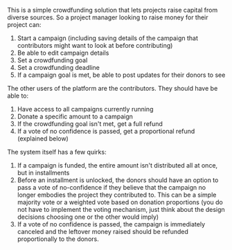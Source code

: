 This is a simple crowdfunding solution that lets projects raise capital from diverse sources. So a project manager looking to raise money for their project can:

1. Start a campaign (including saving details of the campaign that contributors might want to look at before contributing)
2. Be able to edit campaign details
3. Set a crowdfunding goal
4. Set a crowdfunding deadline
5. If a campaign goal is met, be able to post updates for their donors to see

The other users of the platform are the contributors. They should have be able to:

1. Have access to all campaigns currently running
2. Donate a specific amount to a campaign
3. If the crowdfunding goal isn't met, get a full refund
4. If a vote of no confidence is passed, get a proportional refund (explained below)

The system itself has a few quirks:

1. If a campaign is funded, the entire amount isn't distributed all at once, but in installments
2. Before an installment is unlocked, the donors should have an option to pass a vote of no-confidence if they believe that the campaign no longer embodies the project they contributed to. This can be a simple majority vote or a weighted vote based on donation proportions (you do not have to implement the voting mechanism, just think about the design decisions choosing one or the other would imply)
3. If a vote of no confidence is passed, the campaign is immediately canceled and the leftover money raised should be refunded proportionally to the donors.